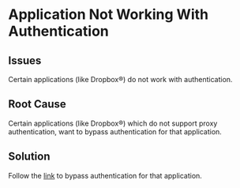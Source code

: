 # Application Not Working With Authentication

## Issues

Certain applications (like Dropbox®) do not work with authentication.

## Root Cause

Certain applications (like Dropbox®) which do not support proxy authentication, want to bypass authentication for that application.

## Solution

Follow the [link](https://help.safesquid.com/portal/en/kb/articles/bypass-authentication) to bypass authentication for that application.
